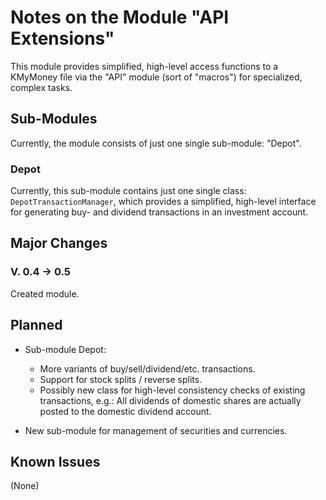 # Notes on the Module "API Extensions"

This module provides simplified, high-level access functions to a KMyMoney file via the "API" module (sort of "macros") for specialized, complex tasks.

## Sub-Modules
Currently, the module consists of just one single sub-module: "Depot".

### Depot
Currently, this sub-module contains just one single class: `DepotTransactionManager`, which provides a simplified, high-level interface for generating buy- and dividend transactions in an investment account.

## Major Changes
### V. 0.4 &rarr; 0.5
Created module.

## Planned
* Sub-module Depot: 
	* More variants of buy/sell/dividend/etc. transactions.
	* Support for stock splits / reverse splits.
	* Possibly new class for high-level consistency checks of existing transactions, e.g.: All dividends of domestic shares are actually posted to the domestic dividend account.

* New sub-module for management of securities and currencies.

## Known Issues
(None)

